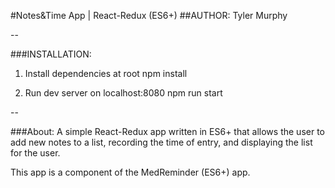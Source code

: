 #Notes&Time App | React-Redux (ES6+)
##AUTHOR: Tyler Murphy

--

###INSTALLATION:
1. Install dependencies at root
npm install

2. Run dev server on localhost:8080
npm run start

--

###About:
A simple React-Redux app written in ES6+ that allows the user to add new notes to a list, recording the time of entry, and displaying the list for the user.

This app is a component of the MedReminder (ES6+) app.
